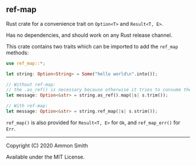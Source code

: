 ## ref-map

Rust crate for a convenience trait on `Option<T>` and `Result<T, E>`.

Has no dependencies, and should work on any Rust release channel.

This crate contains two traits which can be imported to add the `ref_map` methods:

```rust
use ref_map::*;

let string: Option<String> = Some("hello world\n".into());

// Without ref-map:
// the .as_ref() is necessary because otherwise it tries to consume the String
let message: Option<&str> = string.as_ref().map(|s| s.trim());

// With ref-map:
let message: Option<&str> = string.ref_map(|s| s.strim());
```

`ref_map()` is also provided for `Result<T, E>` for `Ok`, and `ref_map_err()` for `Err`.

----

Copyright (C) 2020 Ammon Smith

Available under the MIT License.
